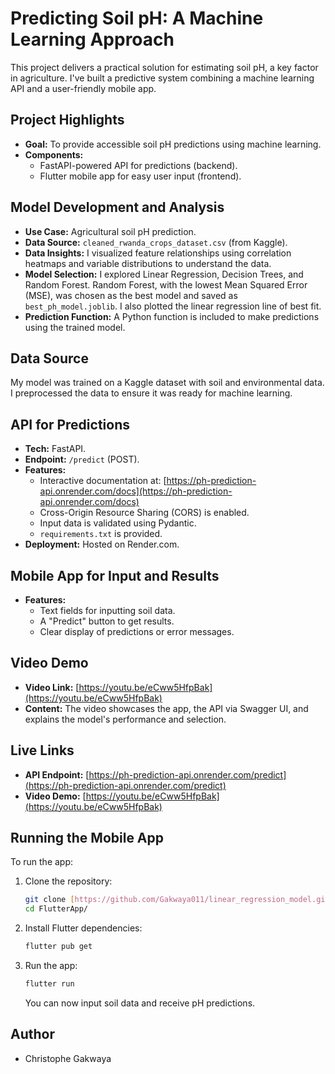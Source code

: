 # Predicting Soil pH: A Machine Learning Approach

This project delivers a practical solution for estimating soil pH, a key factor in agriculture. I've built a predictive system combining a machine learning API and a user-friendly mobile app.

## Project Highlights

* **Goal:** To provide accessible soil pH predictions using machine learning.
* **Components:**
    * FastAPI-powered API for predictions (backend).
    * Flutter mobile app for easy user input (frontend).

## Model Development and Analysis

* **Use Case:** Agricultural soil pH prediction.
* **Data Source:** `cleaned_rwanda_crops_dataset.csv` (from Kaggle).
* **Data Insights:** I visualized feature relationships using correlation heatmaps and variable distributions to understand the data.
* **Model Selection:** I explored Linear Regression, Decision Trees, and Random Forest. Random Forest, with the lowest Mean Squared Error (MSE), was chosen as the best model and saved as `best_ph_model.joblib`. I also plotted the linear regression line of best fit.
* **Prediction Function:** A Python function is included to make predictions using the trained model.

## Data Source

My model was trained on a Kaggle dataset with soil and environmental data. I preprocessed the data to ensure it was ready for machine learning.

## API for Predictions

* **Tech:** FastAPI.
* **Endpoint:** `/predict` (POST).
* **Features:**
    * Interactive documentation at: [https://ph-prediction-api.onrender.com/docs](https://ph-prediction-api.onrender.com/docs)
    * Cross-Origin Resource Sharing (CORS) is enabled.
    * Input data is validated using Pydantic.
    * `requirements.txt` is provided.
* **Deployment:** Hosted on Render.com.

## Mobile App for Input and Results

* **Features:**
    * Text fields for inputting soil data.
    * A "Predict" button to get results.
    * Clear display of predictions or error messages.

## Video Demo

* **Video Link:** [https://youtu.be/eCww5HfpBak](https://youtu.be/eCww5HfpBak)
* **Content:** The video showcases the app, the API via Swagger UI, and explains the model's performance and selection.

## Live Links

* **API Endpoint:** [https://ph-prediction-api.onrender.com/predict](https://ph-prediction-api.onrender.com/predict)
* **Video Demo:** [https://youtu.be/eCww5HfpBak](https://youtu.be/eCww5HfpBak)

## Running the Mobile App

To run the app:

1.  Clone the repository:

    ```bash
    git clone [https://github.com/Gakwaya011/linear_regression_model.git](https://github.com/Gakwaya011/linear_regression_model.git)
    cd FlutterApp/
    ```

2.  Install Flutter dependencies:

    ```bash
    flutter pub get
    ```

3.  Run the app:

    ```bash
    flutter run
    ```

    You can now input soil data and receive pH predictions.

## Author

* Christophe Gakwaya